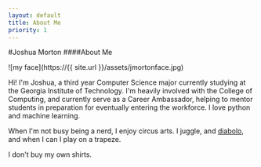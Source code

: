 ```yaml
---
layout: default
title: About Me
priority: 1
---
```


#Joshua Morton
####About Me

![my face](https://{{ site.url }}/assets/jmortonface.jpg)

Hi! I'm Joshua, a third year Computer Science major currently studying at the Georgia Institute of Technology. I'm heavily involved with the College of Computing, and currently serve as a Career Ambassador, helping to mentor students in preparation for eventually entering the workforce. I love python and machine learning.

When I'm not busy being a nerd, I enjoy circus arts. I juggle, and [diabolo](https://www.youtube.com/watch?v=GLjUsD_ymWw), and when I can I play on a trapeze.

I don't buy my own shirts.